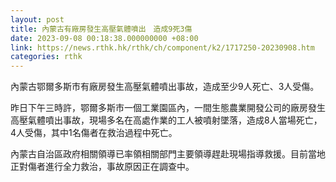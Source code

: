 ```yaml
---
layout: post
title: 內蒙古有廠房發生高壓氣體噴出　造成9死3傷
date: 2023-09-08 00:18:38.000000000 +08:00
link: https://news.rthk.hk/rthk/ch/component/k2/1717250-20230908.htm
categories: rthk
---
```


內蒙古鄂爾多斯市有廠房發生高壓氣體噴出事故，造成至少9人死亡、3人受傷。

昨日下午三時許，鄂爾多斯市一個工業園區內，一間生態農業開發公司的廠房發生高壓氣體噴出事故，現場多名在高處作業的工人被噴射墜落，造成8人當場死亡，4人受傷，其中1名傷者在救治過程中死亡。

內蒙古自治區政府相關領導已率領相關部門主要領導趕赴現場指導救援。目前當地正對傷者進行全力救治，事故原因正在調查中。
